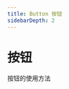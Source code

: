 ```yaml
---
title: Button 按钮
sidebarDepth: 2
---
```

# 按钮

按钮的使用方法

<ClientOnly>
<button-demos></button-demos>
</ClientOnly>